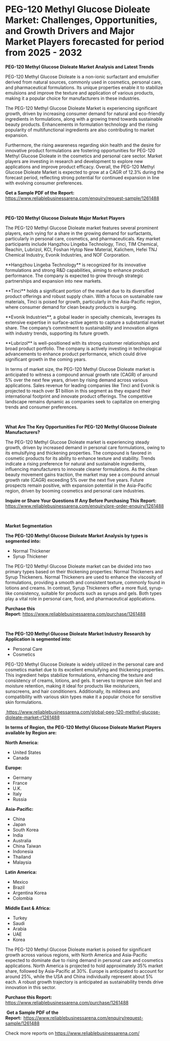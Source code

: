 <p><h1>PEG-120 Methyl Glucose Dioleate Market: Challenges, Opportunities, and Growth Drivers and Major Market Players forecasted for period from 2025 - 2032</h1></p><p><strong>PEG-120 Methyl Glucose Dioleate Market Analysis and Latest Trends</strong></p>
<p><p>PEG-120 Methyl Glucose Dioleate is a non-ionic surfactant and emulsifier derived from natural sources, commonly used in cosmetics, personal care, and pharmaceutical formulations. Its unique properties enable it to stabilize emulsions and improve the texture and application of various products, making it a popular choice for manufacturers in these industries.</p><p>The PEG-120 Methyl Glucose Dioleate Market is experiencing significant growth, driven by increasing consumer demand for natural and eco-friendly ingredients in formulations, along with a growing trend towards sustainable beauty products. Enhancements in formulation technology and the rising popularity of multifunctional ingredients are also contributing to market expansion.</p><p>Furthermore, the rising awareness regarding skin health and the desire for innovative product formulations are fostering opportunities for PEG-120 Methyl Glucose Dioleate in the cosmetics and personal care sector. Market players are investing in research and development to explore new applications and improve product efficacy. Overall, the PEG-120 Methyl Glucose Dioleate Market is expected to grow at a CAGR of 12.3% during the forecast period, reflecting strong potential for continued expansion in line with evolving consumer preferences.</p></p>
<p><strong>Get a Sample PDF of the Report:&nbsp;</strong> <a href="https://www.reliablebusinessarena.com/enquiry/request-sample/1261488?utm_campaign=3534&utm_medium=2&utm_source=Github&utm_content=ia&utm_term=03042025&utm_id=peg-120-methyl-glucose-dioleate">https://www.reliablebusinessarena.com/enquiry/request-sample/1261488</a></p>
<p>&nbsp;</p>
<p><strong>PEG-120 Methyl Glucose Dioleate Major Market Players</strong></p>
<p><p>The PEG-120 Methyl Glucose Dioleate market features several prominent players, each vying for a share in the growing demand for surfactants, particularly in personal care, cosmetics, and pharmaceuticals. Key market participants include Hangzhou Lingeba Technology, Tinci, TIM Chemical, Reachin, Lubrizol, KCI, Foshan Hytop New Material, Kalichem, Hefei TNJ Chemical Industry, Evonik Industries, and NOF Corporation.</p><p>**Hangzhou Lingeba Technology** is recognized for its innovative formulations and strong R&D capabilities, aiming to enhance product performance. The company is expected to grow through strategic partnerships and expansion into new markets.</p><p>**Tinci** holds a significant portion of the market due to its diversified product offerings and robust supply chain. With a focus on sustainable raw materials, Tinci is poised for growth, particularly in the Asia-Pacific region, where consumer demand for clean beauty products is surging.</p><p>**Evonik Industries**, a global leader in specialty chemicals, leverages its extensive expertise in surface-active agents to capture a substantial market share. The company’s commitment to sustainability and innovation aligns with industry trends, supporting its future growth.</p><p>**Lubrizol** is well-positioned with its strong customer relationships and broad product portfolio. The company is actively investing in technological advancements to enhance product performance, which could drive significant growth in the coming years.</p><p>In terms of market size, the PEG-120 Methyl Glucose Dioleate market is anticipated to witness a compound annual growth rate (CAGR) of around 5% over the next few years, driven by rising demand across various applications. Sales revenue for leading companies like Tinci and Evonik is projected to reach over $1 billion in this segment as they expand their international footprint and innovate product offerings. The competitive landscape remains dynamic as companies seek to capitalize on emerging trends and consumer preferences.</p></p>
<p>&nbsp;</p>
<p><strong>What Are The Key Opportunities For PEG-120 Methyl Glucose Dioleate Manufacturers?</strong></p>
<p><p>The PEG-120 Methyl Glucose Dioleate market is experiencing steady growth, driven by increased demand in personal care formulations, owing to its emulsifying and thickening properties. The compound is favored in cosmetic products for its ability to enhance texture and stability. Trends indicate a rising preference for natural and sustainable ingredients, influencing manufacturers to innovate cleaner formulations. As the clean beauty movement gains traction, the market may see a compound annual growth rate (CAGR) exceeding 5% over the next five years. Future prospects remain positive, with expansion potential in the Asia-Pacific region, driven by booming cosmetics and personal care industries.</p></p>
<p><strong>Inquire or Share Your Questions If Any Before Purchasing This Report:</strong> <a href="https://www.reliablebusinessarena.com/enquiry/pre-order-enquiry/1261488?utm_campaign=3534&utm_medium=2&utm_source=Github&utm_content=ia&utm_term=03042025&utm_id=peg-120-methyl-glucose-dioleate">https://www.reliablebusinessarena.com/enquiry/pre-order-enquiry/1261488</a></p>
<p>&nbsp;</p>
<p><strong>Market Segmentation</strong></p>
<p><strong>The PEG-120 Methyl Glucose Dioleate Market Analysis by types is segmented into:</strong></p>
<p><ul><li>Normal Thickener</li><li>Syrup Thickener</li></ul></p>
<p><p>The PEG-120 Methyl Glucose Dioleate market can be divided into two primary types based on their thickening properties: Normal Thickeners and Syrup Thickeners. Normal Thickeners are used to enhance the viscosity of formulations, providing a smooth and consistent texture, commonly found in lotions and creams. In contrast, Syrup Thickeners offer a more fluid, syrup-like consistency, suitable for products such as syrups and gels. Both types play a vital role in personal care, food, and pharmaceutical applications.</p></p>
<p><strong>Purchase this Report:&nbsp;</strong><a href="https://www.reliablebusinessarena.com/purchase/1261488?utm_campaign=3534&utm_medium=2&utm_source=Github&utm_content=ia&utm_term=03042025&utm_id=peg-120-methyl-glucose-dioleate">https://www.reliablebusinessarena.com/purchase/1261488</a></p>
<p>&nbsp;</p>
<p><strong>The PEG-120 Methyl Glucose Dioleate Market Industry Research by Application is segmented into:</strong></p>
<p><ul><li>Personal Care</li><li>Cosmetics</li></ul></p>
<p><p>PEG-120 Methyl Glucose Dioleate is widely utilized in the personal care and cosmetics market due to its excellent emulsifying and thickening properties. This ingredient helps stabilize formulations, enhancing the texture and consistency of creams, lotions, and gels. It serves to improve skin feel and moisture retention, making it ideal for products like moisturizers, sunscreens, and hair conditioners. Additionally, its mildness and compatibility with various skin types make it a popular choice for sensitive skin formulations.</p></p>
<p><a href="https://www.reliablebusinessarena.com/global-peg-120-methyl-glucose-dioleate-market-r1261488?utm_campaign=3534&utm_medium=2&utm_source=Github&utm_content=ia&utm_term=03042025&utm_id=peg-120-methyl-glucose-dioleate">&nbsp;https://www.reliablebusinessarena.com/global-peg-120-methyl-glucose-dioleate-market-r1261488</a></p>
<p><strong>In terms of Region, the PEG-120 Methyl Glucose Dioleate Market Players available by Region are:</strong></p>
<p>
    <p> <strong> North America: </strong>
        <ul>
            <li>United States</li>
            <li>Canada</li>
        </ul>
        </p> 
    <p> <strong> Europe: </strong>
        <ul>
            <li>Germany</li>
            <li>France</li>
            <li>U.K.</li>
            <li>Italy</li>
            <li>Russia</li>
        </ul>
        </p> 
    <p> <strong> Asia-Pacific: </strong>
        <ul>
            <li>China</li>
            <li>Japan</li>
            <li>South Korea</li>
            <li>India</li>
            <li>Australia</li>
            <li>China Taiwan</li>
            <li>Indonesia</li>
            <li>Thailand</li>
            <li>Malaysia</li>
        </ul>
        </p> 
    <p> <strong> Latin America: </strong>
        <ul>
            <li>Mexico</li>
            <li>Brazil</li>
            <li>Argentina Korea</li>
            <li>Colombia</li>
        </ul>
        </p> 
    <p> <strong> Middle East & Africa: </strong>
        <ul>
            <li>Turkey</li>
            <li>Saudi</li>
            <li>Arabia</li>
            <li>UAE</li>
            <li>Korea</li>
        </ul>
    </p>
    </p>
<p><p>The PEG-120 Methyl Glucose Dioleate market is poised for significant growth across various regions, with North America and Asia-Pacific expected to dominate due to rising demand in personal care and cosmetics applications. North America is projected to hold approximately 35% market share, followed by Asia-Pacific at 30%. Europe is anticipated to account for around 25%, while the USA and China individually represent about 5% each. A robust growth trajectory is anticipated as sustainability trends drive innovation in this sector.</p></p>
<p><strong>Purchase this Report: </strong><a href="https://www.reliablebusinessarena.com/purchase/1261488?utm_campaign=3534&utm_medium=2&utm_source=Github&utm_content=ia&utm_term=03042025&utm_id=peg-120-methyl-glucose-dioleate">https://www.reliablebusinessarena.com/purchase/1261488</a></p>
<p>&nbsp;<strong>Get a Sample PDF of the Report:&nbsp;&nbsp;</strong><a href="https://www.reliablebusinessarena.com/enquiry/request-sample/1261488?utm_campaign=3534&utm_medium=2&utm_source=Github&utm_content=ia&utm_term=03042025&utm_id=peg-120-methyl-glucose-dioleate">https://www.reliablebusinessarena.com/enquiry/request-sample/1261488</a></p>
<p><strong></strong></p>
<p>Check more reports on <a href="https://www.reliablebusinessarena.com/?utm_campaign=3534&utm_medium=2&utm_source=Github&utm_content=ia&utm_term=03042025&utm_id=peg-120-methyl-glucose-dioleate">https://www.reliablebusinessarena.com/</a></p>